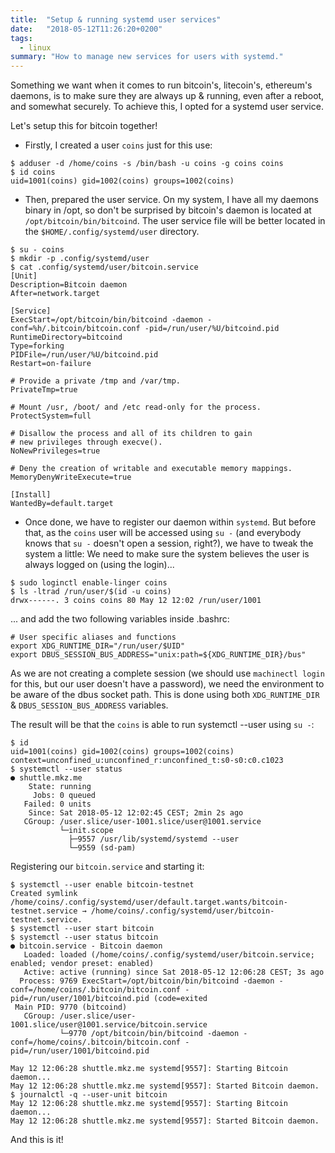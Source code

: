 ```yaml
---
title:  "Setup & running systemd user services"
date:   "2018-05-12T11:26:20+0200"
tags:
  - linux
summary: "How to manage new services for users with systemd."
---
```


Something we want when it comes to run bitcoin's, litecoin's, ethereum's daemons, is to make sure they are always up & running, even after a reboot, and somewhat securely. To achieve this, I opted for a systemd user service.

Let's setup this for bitcoin together!

* Firstly, I created a user `coins` just for this use:

```shell
$ adduser -d /home/coins -s /bin/bash -u coins -g coins coins
$ id coins
uid=1001(coins) gid=1002(coins) groups=1002(coins)
```

* Then, prepared the user service. On my system, I have all my daemons binary in /opt, so don't be surprised by bitcoin's daemon is located at `/opt/bitcoin/bin/bitcoind`. The user service file will be better located in the `$HOME/.config/systemd/user` directory.

```shell
$ su - coins
$ mkdir -p .config/systemd/user
$ cat .config/systemd/user/bitcoin.service
[Unit]
Description=Bitcoin daemon
After=network.target

[Service]
ExecStart=/opt/bitcoin/bin/bitcoind -daemon -conf=%h/.bitcoin/bitcoin.conf -pid=/run/user/%U/bitcoind.pid
RuntimeDirectory=bitcoind
Type=forking
PIDFile=/run/user/%U/bitcoind.pid
Restart=on-failure

# Provide a private /tmp and /var/tmp.
PrivateTmp=true

# Mount /usr, /boot/ and /etc read-only for the process.
ProtectSystem=full

# Disallow the process and all of its children to gain
# new privileges through execve().
NoNewPrivileges=true

# Deny the creation of writable and executable memory mappings.
MemoryDenyWriteExecute=true

[Install]
WantedBy=default.target
```

* Once done, we have to register our daemon within `systemd`. But before that, as the `coins` user will be accessed using `su -` (and everybody knows that `su -` doesn't open a session, right?), we have to tweak the system a little: We need to make sure the system believes the user is always logged on (using the login)...

```shell
$ sudo loginctl enable-linger coins
$ ls -ltrad /run/user/$(id -u coins)
drwx------. 3 coins coins 80 May 12 12:02 /run/user/1001
```

... and add the two following variables inside .bashrc:

```
# User specific aliases and functions
export XDG_RUNTIME_DIR="/run/user/$UID"
export DBUS_SESSION_BUS_ADDRESS="unix:path=${XDG_RUNTIME_DIR}/bus"
```

As we are not creating a complete session (we should use `machinectl login` for this, but our user doesn't have a password), we need the environment to be aware of the dbus socket path. This is done using both `XDG_RUNTIME_DIR` & `DBUS_SESSION_BUS_ADDRESS` variables.

The result will be that the `coins` is able to run systemctl --user using `su -`:

```shell
$ id
uid=1001(coins) gid=1002(coins) groups=1002(coins) context=unconfined_u:unconfined_r:unconfined_t:s0-s0:c0.c1023
$ systemctl --user status
● shuttle.mkz.me
    State: running
     Jobs: 0 queued
   Failed: 0 units
    Since: Sat 2018-05-12 12:02:45 CEST; 2min 2s ago
   CGroup: /user.slice/user-1001.slice/user@1001.service
           └─init.scope
             ├─9557 /usr/lib/systemd/systemd --user
             └─9559 (sd-pam)
```

Registering our `bitcoin.service` and starting it:

```shell
$ systemctl --user enable bitcoin-testnet
Created symlink /home/coins/.config/systemd/user/default.target.wants/bitcoin-testnet.service → /home/coins/.config/systemd/user/bitcoin-testnet.service.
$ systemctl --user start bitcoin
$ systemctl --user status bitcoin
● bitcoin.service - Bitcoin daemon
   Loaded: loaded (/home/coins/.config/systemd/user/bitcoin.service; enabled; vendor preset: enabled)
   Active: active (running) since Sat 2018-05-12 12:06:28 CEST; 3s ago
  Process: 9769 ExecStart=/opt/bitcoin/bin/bitcoind -daemon -conf=/home/coins/.bitcoin/bitcoin.conf -pid=/run/user/1001/bitcoind.pid (code=exited
 Main PID: 9770 (bitcoind)
   CGroup: /user.slice/user-1001.slice/user@1001.service/bitcoin.service
           └─9770 /opt/bitcoin/bin/bitcoind -daemon -conf=/home/coins/.bitcoin/bitcoin.conf -pid=/run/user/1001/bitcoind.pid

May 12 12:06:28 shuttle.mkz.me systemd[9557]: Starting Bitcoin daemon...
May 12 12:06:28 shuttle.mkz.me systemd[9557]: Started Bitcoin daemon.
$ journalctl -q --user-unit bitcoin
May 12 12:06:28 shuttle.mkz.me systemd[9557]: Starting Bitcoin daemon...
May 12 12:06:28 shuttle.mkz.me systemd[9557]: Started Bitcoin daemon.
```

And this is it!
